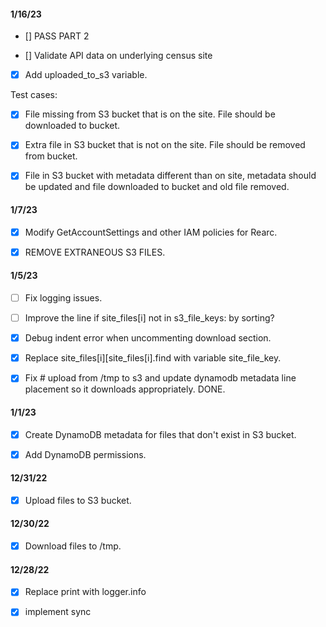 #### 1/16/23

- [] PASS PART 2

- [] Validate API data on underlying census site 

- [x] Add uploaded_to_s3 variable. 

Test cases: 

- [x] File missing from S3 bucket that is on the site. File should be downloaded to bucket. 

- [x] Extra file in S3 bucket that is not on the site. File should be removed from bucket. 

- [x] File in S3 bucket with metadata different than on site, metadata should be updated and file downloaded to bucket and old file removed. 

#### 1/7/23

- [x] Modify GetAccountSettings and other IAM policies for Rearc.

- [x] REMOVE EXTRANEOUS S3 FILES.

#### 1/5/23

- [ ] Fix logging issues. 

- [ ] Improve the line if site_files[i] not in s3_file_keys: by sorting?

- [x] Debug indent error when uncommenting download section.

- [x] Replace site_files[i][site_files[i].find with variable site_file_key. 

- [x] Fix # upload from /tmp to s3 and update dynamodb metadata line placement so it downloads 
appropriately. DONE. 


#### 1/1/23

- [x] Create DynamoDB metadata for files that don't exist in S3 bucket. 

- [x] Add DynamoDB permissions. 


#### 12/31/22 

- [x] Upload files to S3 bucket. 


#### 12/30/22 

- [x] Download files to /tmp. 


#### 12/28/22 

- [x] Replace print with logger.info 

- [x] implement sync